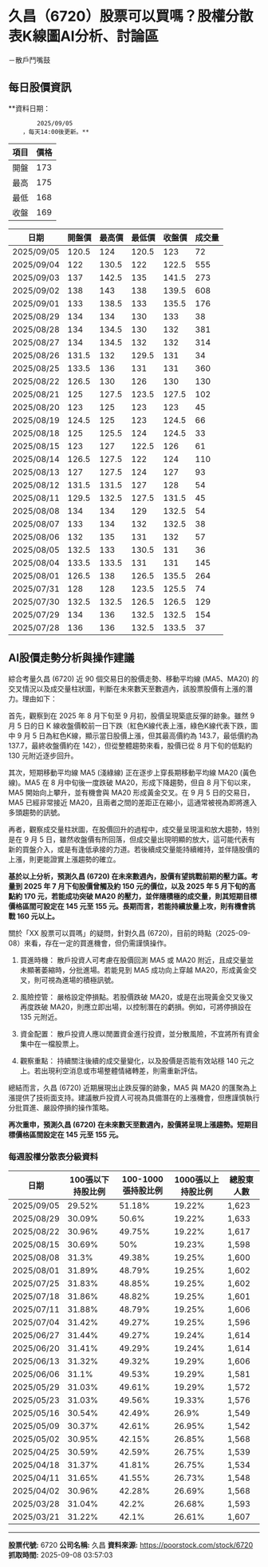 # 久昌（6720）股票可以買嗎？股權分散表K線圖AI分析、討論區
－散戶鬥嘴鼓

## 每日股價資訊

**資料日期：
        
            2025/09/05
        ，每天14:00後更新。**

| 項目 | 價格 |
|------|------|
| 開盤 | 173 |
| 最高 | 175 |
| 最低 | 168 |
| 收盤 | 169 |

| 日期 | 開盤價 | 最高價 | 最低價 | 收盤價 | 成交量 |
|------|--------|--------|--------|--------|--------|
| 2025/09/05 | 120.5 | 124 | 120.5 | 123 | 72 |
| 2025/09/04 | 122 | 130.5 | 122 | 122.5 | 555 |
| 2025/09/03 | 137 | 142.5 | 135 | 141.5 | 273 |
| 2025/09/02 | 138 | 143 | 138 | 139.5 | 608 |
| 2025/09/01 | 133 | 138.5 | 133 | 135.5 | 176 |
| 2025/08/29 | 134 | 134 | 130 | 133 | 38 |
| 2025/08/28 | 134 | 134.5 | 130 | 132 | 381 |
| 2025/08/27 | 134 | 134.5 | 132 | 132 | 314 |
| 2025/08/26 | 131.5 | 132 | 129.5 | 131 | 34 |
| 2025/08/25 | 133.5 | 136 | 131 | 131 | 360 |
| 2025/08/22 | 126.5 | 130 | 126 | 130 | 130 |
| 2025/08/21 | 125 | 127.5 | 123.5 | 127.5 | 102 |
| 2025/08/20 | 123 | 125 | 123 | 123 | 45 |
| 2025/08/19 | 124.5 | 125 | 123 | 124.5 | 66 |
| 2025/08/18 | 125 | 125.5 | 124 | 124.5 | 33 |
| 2025/08/15 | 123 | 127 | 122.5 | 126 | 61 |
| 2025/08/14 | 126.5 | 127.5 | 122 | 124 | 110 |
| 2025/08/13 | 127 | 127.5 | 124 | 127 | 93 |
| 2025/08/12 | 131.5 | 131.5 | 127 | 128 | 54 |
| 2025/08/11 | 129.5 | 132.5 | 127.5 | 131.5 | 45 |
| 2025/08/08 | 134 | 134 | 129 | 132.5 | 54 |
| 2025/08/07 | 133 | 134 | 132 | 132.5 | 38 |
| 2025/08/06 | 132 | 135 | 131 | 132 | 57 |
| 2025/08/05 | 132.5 | 133 | 130.5 | 131 | 36 |
| 2025/08/04 | 133.5 | 133.5 | 131 | 131 | 145 |
| 2025/08/01 | 126.5 | 138 | 126.5 | 135.5 | 264 |
| 2025/07/31 | 128 | 128 | 123.5 | 125.5 | 74 |
| 2025/07/30 | 132.5 | 132.5 | 126.5 | 126.5 | 129 |
| 2025/07/29 | 134 | 136 | 132.5 | 132.5 | 154 |
| 2025/07/28 | 136 | 136 | 132.5 | 133.5 | 37 |

## AI股價走勢分析與操作建議

綜合考量久昌 (6720) 近 90 個交易日的股價走勢、移動平均線 (MA5、MA20) 的交叉情況以及成交量柱狀圖，判斷在未來數天至數週內，該股票股價有上漲的潛力。理由如下：

首先，觀察到在 2025 年 8 月下旬至 9 月初，股價呈現築底反彈的跡象。雖然 9 月 5 日的日 K 線收盤價較前一日下跌（紅色K線代表上漲，綠色K線代表下跌，圖中 9 月 5 日為紅色K線，顯示當日股價上漲，但其最高價約為 143.7，最低價約為 137.7，最終收盤價約在 142），但從整體趨勢來看，股價已從 8 月下旬的低點約 130 元附近逐步回升。

其次，短期移動平均線 MA5 (淺綠線) 正在逐步上穿長期移動平均線 MA20 (黃色線)。MA5 在 8 月中旬後一度跌破 MA20，形成下降趨勢，但自 8 月下旬以來，MA5 開始向上攀升，並有機會與 MA20 形成黃金交叉。在 9 月 5 日的交易日，MA5 已經非常接近 MA20，且兩者之間的差距正在縮小，這通常被視為即將進入多頭趨勢的訊號。

再者，觀察成交量柱狀圖，在股價回升的過程中，成交量呈現溫和放大趨勢，特別是在 9 月 5 日，雖然收盤價有所回落，但成交量出現明顯的放大，這可能代表有新的買盤介入，或是有逢低承接的力道。若後續成交量能持續維持，並伴隨股價的上漲，則更能證實上漲趨勢的確立。

**基於以上分析，預測久昌 (6720) 在未來數週內，股價有望挑戰前期的壓力區。考量到 2025 年 7 月下旬股價曾觸及約 150 元的價位，以及 2025 年 5 月下旬的高點約 170 元，若能成功突破 MA20 的壓力，並伴隨積極的成交量，則其短期目標價格區間可設定在 145 元至 155 元。長期而言，若能持續放量上攻，則有機會挑戰 160 元以上。**

關於「XX 股票可以買嗎」的疑問，針對久昌 (6720)，目前的時點（2025-09-08）來看，存在一定的買進機會，但仍需謹慎操作。

1.  買進時機： 散戶投資人可考慮在股價回測 MA5 或 MA20 附近，且成交量並未顯著萎縮時，分批進場。若能見到 MA5 成功向上穿越 MA20，形成黃金交叉，則可視為進場的積極訊號。

2.  風險控管： 嚴格設定停損點。若股價跌破 MA20，或是在出現黃金交叉後又再度跌破 MA20，則應立即出場，以控制潛在的虧損。例如，可將停損設在 135 元附近。

3.  資金配置： 散戶投資人應以閒置資金進行投資，並分散風險，不宜將所有資金集中在一檔股票上。

4.  觀察重點： 持續關注後續的成交量變化，以及股價是否能有效站穩 140 元之上。若出現利空消息或市場整體情緒轉差，則需重新評估。

總結而言，久昌 (6720) 近期展現出止跌反彈的跡象，MA5 與 MA20 的匯聚為上漲提供了技術面支持。建議散戶投資人可視為具備潛在的上漲機會，但應謹慎執行分批買進、嚴設停損的操作策略。

**再次重申，預測久昌 (6720) 在未來數天至數週內，股價將呈現上漲趨勢。短期目標價格區間設定在 145 元至 155 元。**

### 每週股權分散表分級資料

| 日期 | 100張以下持股比例 | 100-1000張持股比例 | 1000張以上持股比例 | 總股東人數 |
|------|-------------------|--------------------|--------------------|----------|
| 2025/09/05 | 29.52% | 51.18% | 19.22% | 1,623 |
| 2025/08/29 | 30.09% | 50.6% | 19.22% | 1,633 |
| 2025/08/22 | 30.96% | 49.75% | 19.22% | 1,617 |
| 2025/08/15 | 30.69% | 50% | 19.23% | 1,598 |
| 2025/08/08 | 31.3% | 49.38% | 19.25% | 1,600 |
| 2025/08/01 | 31.89% | 48.79% | 19.25% | 1,602 |
| 2025/07/25 | 31.83% | 48.85% | 19.25% | 1,602 |
| 2025/07/18 | 31.86% | 48.82% | 19.25% | 1,601 |
| 2025/07/11 | 31.88% | 48.79% | 19.25% | 1,606 |
| 2025/07/04 | 31.42% | 49.27% | 19.25% | 1,596 |
| 2025/06/27 | 31.44% | 49.27% | 19.24% | 1,614 |
| 2025/06/20 | 31.41% | 49.29% | 19.24% | 1,614 |
| 2025/06/13 | 31.32% | 49.32% | 19.29% | 1,606 |
| 2025/06/06 | 31.1% | 49.53% | 19.29% | 1,581 |
| 2025/05/29 | 31.03% | 49.61% | 19.29% | 1,572 |
| 2025/05/23 | 31.03% | 49.56% | 19.33% | 1,576 |
| 2025/05/16 | 30.54% | 42.49% | 26.9% | 1,549 |
| 2025/05/09 | 30.37% | 42.61% | 26.95% | 1,542 |
| 2025/05/02 | 30.95% | 42.15% | 26.85% | 1,568 |
| 2025/04/25 | 30.59% | 42.59% | 26.75% | 1,539 |
| 2025/04/18 | 31.37% | 41.81% | 26.75% | 1,534 |
| 2025/04/11 | 31.65% | 41.55% | 26.73% | 1,548 |
| 2025/04/02 | 30.96% | 42.28% | 26.69% | 1,568 |
| 2025/03/28 | 31.04% | 42.2% | 26.68% | 1,593 |
| 2025/03/21 | 31.22% | 42.1% | 26.61% | 1,607 |

---

**股票代號:** 6720
**公司名稱:** 久昌
**資料來源:** https://poorstock.com/stock/6720
**抓取時間:** 2025-09-08 03:57:03